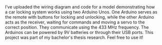 I’ve uploaded the wiring diagram and code for a model demonstrating how a car locking system works using two Arduino Unos.
One Arduino serves as the remote with buttons for locking and unlocking, while the other Arduino acts as the receiver, waiting for commands and moving a servo to the correct position. 
They communicate using the 433 MHz frequency.
The Arduinos can be powered by 9V batteries or through their USB ports. 
This project was part of my bachelor's thesis research.
Feel free to use it!
